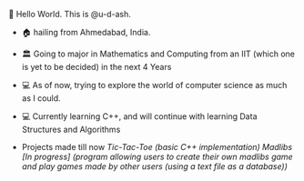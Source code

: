 
👋 Hello World. This is @u-d-ash.
 * 🏠 hailing from Ahmedabad, India.
 * 🏛️ Going to major in Mathematics and Computing from an IIT (which one is yet to be decided) in the next 4 Years
 * 💻 As of now, trying to explore the world of computer science as much as I could.
 * 💻 Currently learning C++, and will continue with learning Data Structures and Algorithms
 
 * Projects made till now
 *Tic-Tac-Toe (basic C++ implementation)*
 *Madlibs [In progress] (program allowing users to create their own madlibs game and play games made by other users (using a text file as a database))*
 
 
